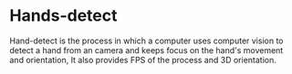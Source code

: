 # Hands-detect
Hand-detect is the process in which a computer uses computer vision to detect a hand from an camera and keeps focus on the hand's movement and orientation, It also provides FPS of the process and 3D orientation.
